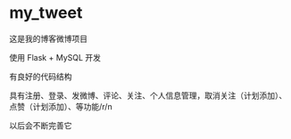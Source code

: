 # my_tweet

这是我的博客微博项目


使用 Flask + MySQL 开发


有良好的代码结构


具有注册、登录、发微博、评论、关注、个人信息管理，取消关注（计划添加）、点赞（计划添加）、等功能/r/n



以后会不断完善它
